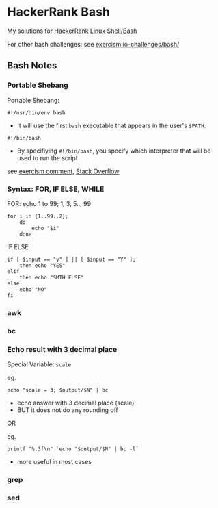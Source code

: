 # HackerRank Bash 

My solutions for [HackerRank Linux Shell/Bash](https://www.hackerrank.com/domains/shell)

For other bash challenges: see [exercism.io-challenges/bash/](https://github.com/davzoku/exercism.io-challenges/tree/master/bash)


## Bash Notes

### Portable Shebang

Portable Shebang:
```
#!/usr/bin/env bash
```
- It will use the first `bash` executable that appears in the user's `$PATH`.

```
#!/bin/bash
```
- By specifiying `#!/bin/bash`, you specify which interpreter that will be used to run the script

see [exercism comment](http://exercism.io/submissions/8df81cfab85e4ca598213584b2f2c631), [Stack Overflow](https://unix.stackexchange.com/questions/29608/why-is-it-better-to-use-usr-bin-env-name-instead-of-path-to-name-as-my)

### Syntax: FOR, IF ELSE, WHILE

FOR: echo 1 to 99; 1, 3, 5.., 99
```
for i in {1..99..2};
	do
		echo "$i"
	done
```

IF ELSE
```
if [ $input == "y" ] || [ $input == "Y" ];
    then echo "YES"
elif
    then echo "SMTH ELSE"
else
    echo "NO"
fi    
```

### awk

### bc

### Echo result with 3 decimal place

Special Variable: `scale` 

eg. 
```
echo "scale = 3; $output/$N" | bc
```
- echo answer with 3 decimal place (scale)
- BUT it does not do any rounding off

OR

eg.
```
printf "%.3f\n" `echo "$output/$N" | bc -l`
```
- more useful in most cases
### grep

### sed